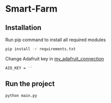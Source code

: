 # Smart-Farm
## Installation
Run pip command to install all required modules

```bash
pip install -r requirements.txt
```

Change Adafruit key in [my_adafruit_connection](gateway/my_adafruit_connection.py)
```bash
AIO_KEY = ''
```
## Run the project
```bash
python main.py
```
